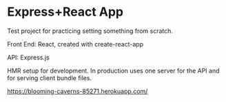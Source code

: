 # Express+React App

Test project for practicing setting something from scratch. 



Front End: React, created with create-react-app

API: Express.js

HMR setup for development. In production uses one server for the API and for serving client bundle files. 

https://blooming-caverns-85271.herokuapp.com/
